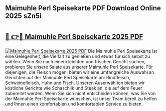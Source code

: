 ## Maimuhle Perl Speisekarte PDF Download Online 2025 sZn5i

# <h2><a href="http://gcct17.nevu.top/?p=Maimuhle+Perl+Speisekarte">🔗 👉🔴 Maimuhle Perl Speisekarte 2025 PDF</a></h2>

[![Maimuhle Perl Speisekarte 2025 PDF](https://i.imgur.com/dBaPXMq.png)](http://gcct17.nevu.top/?p=Maimuhle+Perl+Speisekarte)
Die Maimuhle Perl Speisekarte ist eine Gelegenheit, die Vielfalt zu genießen und etwas für sich selbst zu wählen. Wenn Sie nach einem leichten und frischen Gericht suchen, probieren Sie unsere Salate aus unserer Maimuhle Perl Speisekarte. Für diejenigen, die Fleisch mögen, bieten wir eine umfangreiche Auswahl an Gerichten auf der Maimuhle Perl Speisekarte an: Rindfleisch, Schweinefleisch, Huhn und Fisch. Unseren Auserwählten bieten wir köstliche Gerichte wie Schaschlik und Steak an, die auf dem Feuer zubereitet werden. Wenn Sie sich nicht entscheiden können, was Sie von der Maimuhle Perl Speisekarte wünschen, ist unser Team bereit zu helfen und Ihnen einen komfortablen und komfortablen Service zu bieten.
